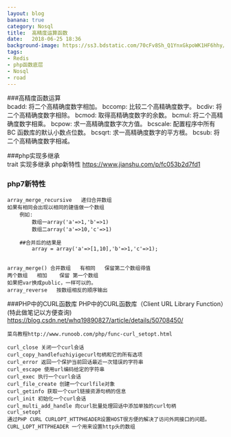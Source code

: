 ```yaml
---
layout: blog
banana: true
category: Nosql
title:  高精度运算函数
date:   2018-06-25 18:36
background-image: https://ss3.bdstatic.com/70cFv8Sh_Q1YnxGkpoWK1HF6hhy/it/u=4049646291,2411973880&fm=27&gp=0.jpg
tags:
- Redis
- php函数底层
- Nosql
- road
---
```

###高精度函数运算    
    bcadd: 将二个高精确度数字相加。
    bccomp: 比较二个高精确度数字。
    bcdiv: 将二个高精确度数字相除。
    bcmod: 取得高精确度数字的余数。
    bcmul: 将二个高精确度数字相乘。
    bcpow: 求一高精确度数字次方值。
    bcscale: 配置程序中所有 BC 函数库的默认小数点位数。
    bcsqrt: 求一高精确度数字的平方根。
    bcsub: 将二个高精确度数字相减。
    
###php实现多继承    
    trait 实现多继承 php新特性
    https://www.jianshu.com/p/fc053b2d7fd1
    
### php7新特性
    array_merge_recursive   递归合并数组
    如果有相同会出现以相同的建值做一个数组
        例如:
            数组一array('a'=>1,'b'=>1)
            数组二array('a'=>10,'c'=>1)
            
        ##合并后的结果是
            array = array('a'=>[1,10],'b'=>1,'c'=>1);
            
        
    array_merge() 合并数组   有相同   保留第二个数组得值
    两个数组   相加    保留 第一个数组
    如果把var换成public，一样可以的。
    array_reverse   按数组相反的顺序输出
 ###PHP中的CURL函数库
    PHP中的CURL函数库（Client URL Library Function）(特此做笔记以方便查询)
    https://blog.csdn.net/whq19890827/article/details/50708450/
    
    菜鸟教程http://www.runoob.com/php/func-curl_setopt.html
    
    curl_close 关闭一个curl会话
    curl_copy_handlefuzhiyigecurl句柄和它的所有选项
    curl_error 返回一个保护当前回话最近一次错误的字符串
    curl_escape 使用url编码给定的字符串
    curl_exec 执行一个curl会话
    curl_file_create 创建一个curlfile对象
    curl_getinfo 获取一个curl链接资源句柄的信息
    curl_init 初始化一个curl会话
    curl_multi_add_handle 向curl批量处理回话中添加单独的curl句柄
    curl_setopt
    通过PHP CURL CURLOPT_HTTPHEADER设置HOST很方便的解决了访问外网接口的问题。
    CURL_LOPT_HTTPHEADER 一个用来设置http头的数组




